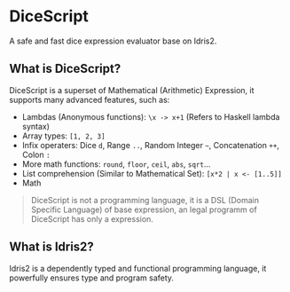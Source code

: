 # DiceScript

A safe and fast dice expression evaluator base on Idris2.

## What is DiceScript?

DiceScript is a superset of Mathematical (Arithmetic) Expression, it supports many advanced features, such as:

- Lambdas (Anonymous functions): `\x -> x+1` (Refers to Haskell lambda syntax)
- Array types: `[1, 2, 3]`
- Infix operaters: Dice `d`, Range `..`, Random Integer `~`, Concatenation `++`, Colon `:`
- More math functions: `round`, `floor`, `ceil`, `abs`, `sqrt`...
- List comprehension (Similar to Mathematical Set): `[x*2 | x <- [1..5]]`
- Math

> DiceScript is not a programming language, it is a DSL (Domain Specific Language) of base expression, an legal programm of DiceScript has only a expression.

## What is Idris2?

Idris2 is a dependently typed and functional programming language, it powerfully ensures type and program safety.

<!-- $$
\begin{aligned}
\text{Given: } & \text{A function } f(x) = x^2 + 3x + 2 \\
\text{Find: } & \text{The roots of the function.} \end{aligned}
$$ -->
